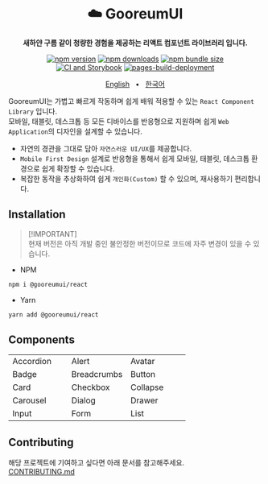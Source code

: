 <div align="center">

<h1>☁️ GooreumUI</h1>
<p><b>새하얀 구름 같이 청량한 경험을 제공하는 리액트 컴포넌트 라이브러리 입니다.</b></p>

[![npm version](https://img.shields.io/npm/v/@gooreumui/react?logo=npm)](https://www.npmjs.com/package/@gooreumui/react)
[![npm downloads](https://img.shields.io/npm/dt/@gooreumui/react?logo=npm)](https://www.npmjs.com/package/@gooreumui/react)
[![npm bundle size](https://img.shields.io/bundlephobia/min/@gooreumui/react?logo=npm)](https://www.npmjs.com/package/@gooreumui/react)  
[![CI and Storybook](https://github.com/gwansikk/GooreumUI/actions/workflows/CI-and-Storybook.yml/badge.svg?branch=master)](https://github.com/gwansikk/GooreumUI/actions/workflows/CI-and-Storybook.yml)
[![pages-build-deployment](https://github.com/gwansikk/GooreumUI/actions/workflows/pages/pages-build-deployment/badge.svg)](https://github.com/gwansikk/GooreumUI/actions/workflows/pages/pages-build-deployment)

[English](./README.md)
&nbsp;&nbsp;•&nbsp;&nbsp;
[한국어](./README-ko_kr.md)

</div>

GooreumUI는 가볍고 빠르게 작동하며 쉽게 배워 적용할 수 있는 `React Component Library` 입니다.  
모바일, 태블릿, 데스크톱 등 모든 디바이스를 반응형으로 지원하며 쉽게 `Web Application`의 디자인을 설계할 수 있습니다.

- 자연의 경관을 그대로 담아 `자연스러운 UI/UX`를 제공합니다.
- `Mobile First Design` 설계로 반응형을 통해서 쉽게 모바일, 태블릿, 데스크톱 환경으로 쉽게 확장할 수 있습니다.
- 복잡한 동작을 추상화하여 쉽게 `개인화(Custom)` 할 수 있으며, 재사용하기 편리합니다.

## Installation

> [!IMPORTANT]\
> 현재 버전은 아직 개발 중인 불안정한 버전이므로 코드에 자주 변경이 있을 수 있습니다.

- NPM

```bash
npm i @gooreumui/react
```

- Yarn

```bash
yarn add @gooreumui/react
```

## Components

<table>
  <tr>
    <td width="33.3333%">Accordion</td>
    <td width="33.3333%">Alert</td>
    <td width="33.3333%">Avatar</td>
  </tr>
  <tr>
    <td width="33.3333%" style="padding: 0;">
    </td>
    <td width="33.3333%" style="padding: 0;">
    </td>
    <td width="33.3333%" style="padding: 0;">
    </td>
  </tr>
  <tr>
    <td width="33.3333%">Badge</td>
    <td width="33.3333%">Breadcrumbs</td>
    <td width="33.3333%">Button</td>
  </tr>
  <tr>
    <td width="33.3333%" style="padding: 0;">
    </td>
    <td width="33.3333%" style="padding: 0;">
    </td>
    <td width="33.3333%" style="padding: 0;">
    </td>
  </tr>
  <tr>
    <td width="33.3333%">Card</td>
    <td width="33.3333%">Checkbox</td>
    <td width="33.3333%">Collapse</td>
  </tr>
  <tr>
    <td width="33.3333%" style="padding: 0;">
    </td>
    <td width="33.3333%" style="padding: 0;">
    </td>
    <td width="33.3333%" style="padding: 0;">
    </td>
  </tr>
  <tr>
    <td width="33.3333%">Carousel</td>
        <td width="33.3333%">Dialog</td>
    <td width="33.3333%">Drawer</td>
  </tr>
  <tr>
    <td width="33.3333%" style="padding: 0;">
    </td>
    <td width="33.3333%" style="padding: 0;">
    </td>
    <td width="33.3333%" style="padding: 0;">
    </td>
  </tr>
  <tr>
    <td width="33.3333%">Input</td>
    <td width="33.3333%">Form</td>
    <td width="33.3333%">List</td>
  </tr>
  <tr>
    <td width="33.3333%" style="padding: 0;">
    </td>
    <td width="33.3333%" style="padding: 0;">
    </td>
    <td width="33.3333%" style="padding: 0;">
    </td>
  </tr>
</table>

## Contributing

해당 프로젝트에 기여하고 싶다면 아래 문서를 참고해주세요.  
[CONTRIBUTING.md](./CONTRIBUTING.md)
